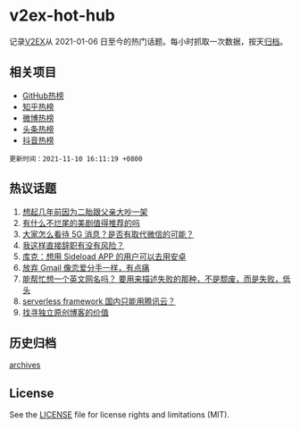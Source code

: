 # v2ex-hot-hub

 记录[V2EX](https://www.v2ex.com/)从 2021-01-06 日至今的热门话题。每小时抓取一次数据，按天[归档](archives)。
 
 ## 相关项目

- [GitHub热榜](https://github.com/snaildev/github-hot-hub)
- [知乎热榜](https://github.com/snaildev/zhihu-hot-hub)
- [微博热榜](https://github.com/snaildev/weibo-hot-hub)
- [头条热榜](https://github.com/snaildev/toutiao-hot-hub)
- [抖音热榜](https://github.com/snaildev/douyin-hot-hub)


 `更新时间：2021-11-10 16:11:19 +0800`

## 热议话题

1. [想起几年前因为二胎跟父亲大吵一架](https://www.v2ex.com/t/814248)
1. [有什么不烂尾的美剧值得推荐的吗](https://www.v2ex.com/t/814240)
1. [大家怎么看待 5G 消息？是否有取代微信的可能？](https://www.v2ex.com/t/814304)
1. [我这样直接辞职有没有风险？](https://www.v2ex.com/t/814338)
1. [库克：想用 Sideload APP 的用户可以去用安卓](https://www.v2ex.com/t/814382)
1. [放弃 Gmail 像恋爱分手一样，有点痛](https://www.v2ex.com/t/814212)
1. [能帮忙想一个英文网名吗？ 要用来描述失败的那种，不是颓废，而是失败，低头](https://www.v2ex.com/t/814228)
1. [serverless framework 国内只能用腾讯云？](https://www.v2ex.com/t/814196)
1. [找寻独立原创博客的价值](https://www.v2ex.com/t/814316)

## 历史归档

[archives](archives)

## License

See the [LICENSE](LICENSE) file for license rights and limitations (MIT).
